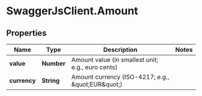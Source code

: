 # SwaggerJsClient.Amount

## Properties
Name | Type | Description | Notes
------------ | ------------- | ------------- | -------------
**value** | **Number** | Amount value (in smallest unit; e.g., euro cents) | 
**currency** | **String** | Amount currency (ISO-4217; e.g., \&quot;EUR\&quot;) | 


